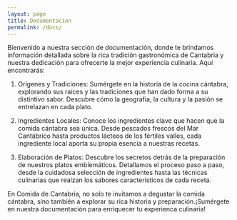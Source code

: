 ```yaml
---
layout: page
title: Documentacion
permalink: /docs/
---
```


Bienvenido a nuestra sección de documentación, donde te brindamos información detallada sobre la rica tradición gastronómica de Cantabria y nuestra dedicación para ofrecerte la mejor experiencia culinaria. Aquí encontrarás:

1. Orígenes y Tradiciones: Sumérgete en la historia de la cocina cántabra, explorando sus raíces y las tradiciones que han dado forma a su distintivo sabor. Descubre cómo la geografía, la cultura y la pasión se entrelazan en cada plato.

2. Ingredientes Locales: Conoce los ingredientes clave que hacen que la comida cántabra sea única. Desde pescados frescos del Mar Cantábrico hasta productos lácteos de los fértiles valles, cada ingrediente local aporta su propia esencia a nuestras recetas.

3. Elaboración de Platos: Descubre los secretos detrás de la preparación de nuestros platos emblemáticos. Detallamos el proceso paso a paso, desde la cuidadosa selección de ingredientes hasta las técnicas culinarias que realzan los sabores característicos de cada receta.

En Comida de Cantabria, no solo te invitamos a degustar la comida cántabra, sino también a explorar su rica historia y preparación.¡Sumérgete en nuestra documentación para enriquecer tu experienca culinaria!
